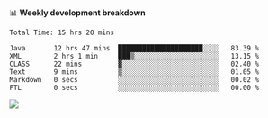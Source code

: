

📊 **Weekly development breakdown**
<!--START_SECTION:waka-->

```text
Total Time: 15 hrs 20 mins

Java       12 hrs 47 mins  █████████████████████░░░░   83.39 %
XML        2 hrs 1 min     ███▒░░░░░░░░░░░░░░░░░░░░░   13.15 %
CLASS      22 mins         ▓░░░░░░░░░░░░░░░░░░░░░░░░   02.40 %
Text       9 mins          ▒░░░░░░░░░░░░░░░░░░░░░░░░   01.05 %
Markdown   0 secs          ░░░░░░░░░░░░░░░░░░░░░░░░░   00.02 %
FTL        0 secs          ░░░░░░░░░░░░░░░░░░░░░░░░░   00.00 %
```

<!--END_SECTION:waka-->

<p align="left" dir="auto">
  <a href="#">
    <img src="https://github-readme-stats.vercel.app/api?username=JiHongYuan&show_icons=true&inc">
  </a>
</p>
